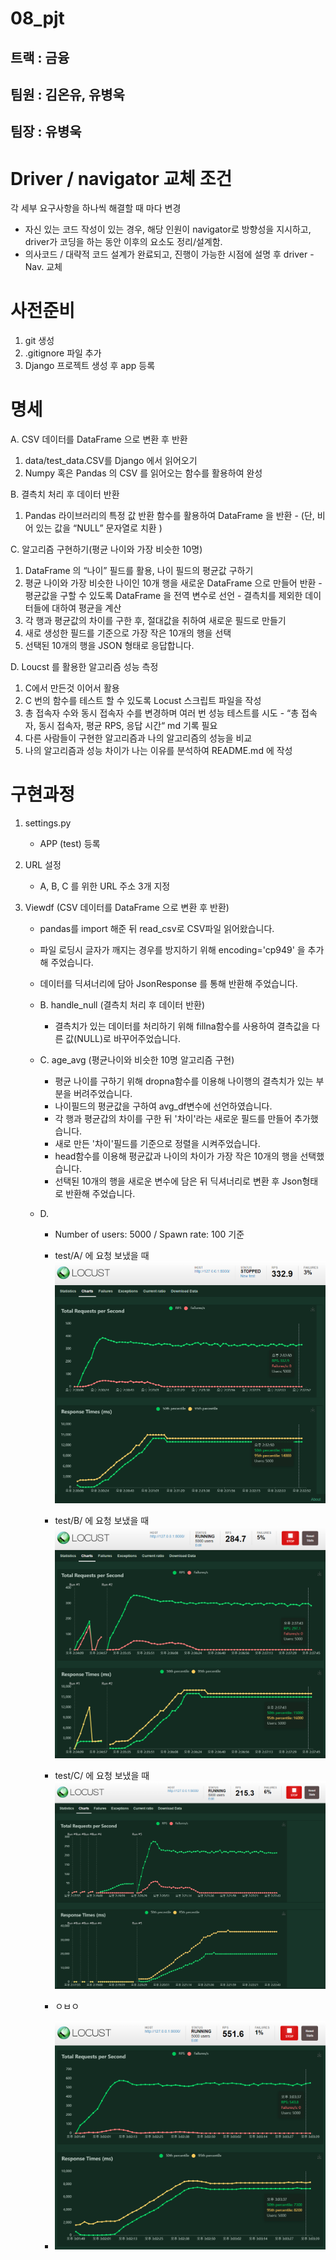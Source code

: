 # 08_pjt

## 트랙 : 금융

## 팀원 : 김온유, 유병욱
## 팀장 : 유병욱


# Driver / navigator 교체 조건
각 세부 요구사항을 하나씩 해결할 때 마다 변경
+ 자신 있는 코드 작성이 있는 경우, 해당 인원이 navigator로 방향성을 지시하고, driver가 코딩을 하는 동안 이후의 요소도 정리/설계함.
+ 의사코드 / 대략적 코드 설계가 완료되고, 진행이 가능한 시점에 설명 후 driver - Nav. 교체

# 사전준비
1. git 생성
2. .gitignore 파일 추가
3. Django 프로젝트 생성 후 app 등록

# 명세
A. CSV 데이터를 DataFrame 으로 변환 후 반환
  1. data/test_data.CSV를 Django 에서 읽어오기
  2. Numpy 혹은 Pandas 의 CSV 를 읽어오는 함수를 활용하여 완성


B. 결측치 처리 후 데이터 반환
  1. Pandas 라이브러리의 특정 값 반환 함수를 활용하여 DataFrame 을 반환
    - (단, 비어 있는 값을 “NULL” 문자열로 치환 )

C. 알고리즘 구현하기(평균 나이와 가장 비슷한 10명)
  1. DataFrame 의 “나이” 필드를 활용, 나이 필드의 평균값 구하기
  2. 평균 나이와 가장 비슷한 나이인 10개 행을 새로운 DataFrame 으로 만들어 반환
    - 평균값을 구할 수 있도록 DataFrame 을 전역 변수로 선언
    - 결측치를 제외한 데이터들에 대하여 평균을 계산
  3. 각 행과 평균값의 차이를 구한 후, 절대값을 취하여 새로운 필드로 만들기
  4. 새로 생성한 필드를 기준으로 가장 작은 10개의 행을 선택
  5. 선택된 10개의 행을 JSON 형태로 응답합니다.

D. Loucst 를 활용한 알고리즘 성능 측정
  1. C에서 만든것 이어서 활용
  2. C 번의 함수를 테스트 할 수 있도록 Locust 스크립트 파일을 작성
  3. 총 접속자 수와 동시 접속자 수를 변경하며 여러 번 성능 테스트를 시도
    - “총 접속자, 동시 접속자, 평균 RPS, 응답 시간“ md 기록 필요
  4. 다른 사람들이 구현한 알고리즘과 나의 알고리즘의 성능을 비교
  5. 나의 알고리즘과 성능 차이가 나는 이유를 분석하여 README.md 에 작성



# 구현과정
1. settings.py
   - APP (test) 등록

2. URL 설정
   - A, B, C 를 위한 URL 주소 3개 지정

3. Viewdf (CSV 데이터를 DataFrame 으로 변환 후 반환)
     - pandas를 import 해준 뒤 read_csv로 CSV파일 읽어왔습니다.
     - 파일 로딩시 글자가 깨지는 경우를 방지하기 위해 encoding='cp949' 을 추가해 주었습니다.
     - 데이터를 딕셔너리에 담아 JsonResponse 를 통해 반환해 주었습니다.
  
   - B. handle_null (결측치 처리 후 데이터 반환)
     - 결측치가 있는 데이터를 처리하기 위해 fillna함수를 사용하여 결측값을 다른 값(NULL)로 바꾸어주었습니다.
  
   - C. age_avg (평균나이와 비슷한 10명 알고리즘 구현)
     - 평균 나이를 구하기 위해 dropna함수를 이용해 나이행의 결측치가 있는 부분을 버려주었습니다.
     - 나이필드의 평균값을 구하여 avg_df변수에 선언하였습니다.
     - 각 행과 평균갑의 차이를 구한 뒤 '차이'라는 새로운 필드를 만들어 추가했습니다.
     - 새로 만든 '차이'필드를 기준으로 정렬을 시켜주었습니다.
     - head함수를 이용해 평균값과 나이의 차이가 가장 작은 10개의 행을 선택했습니다.
     - 선택된 10개의 행을 새로운 변수에 담은 뒤 딕셔너리로 변환 후 Json형태로 반환해 주었습니다.
  
   - D.
     - Number of users: 5000 / Spawn rate: 100 기준
     - test/A/ 에 요청 보냈을 때
      ![Alt text](image-2.png)

     - test/B/ 에 요청 보냈을 때
      ![Alt text](image-1.png)

     - test/C/ 에 요청 보냈을 때 
      ![Alt text](image.png)

     - ㅇㅂㅇ
     - ![Alt text](image-3.png)